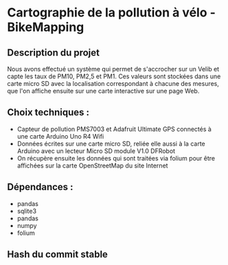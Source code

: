 # Cartographie de la pollution à vélo - BikeMapping

## Description du projet
Nous avons effectué un système qui permet de s'accrocher sur un Velib et capte les taux de PM10, PM2,5 et PM1. Ces valeurs sont stockées dans une carte micro SD avec la localisation correspondant à chacune des mesures, que l'on affiche ensuite sur une carte interactive sur une page Web.

## Choix techniques :
* Capteur de pollution PMS7003 et Adafruit Ultimate GPS connectés à une carte Arduino Uno R4 Wifi
* Données écrites sur une carte micro SD, reliée elle aussi à la carte Arduino avec un lecteur Micro SD module V1.0 DFRobot
* On récupère ensuite les données qui sont traitées via folium pour être affichées sur la carte OpenStreetMap du site Internet

## Dépendances :
* pandas
* sqlite3
* pandas
* numpy
* folium

## Hash du commit stable

